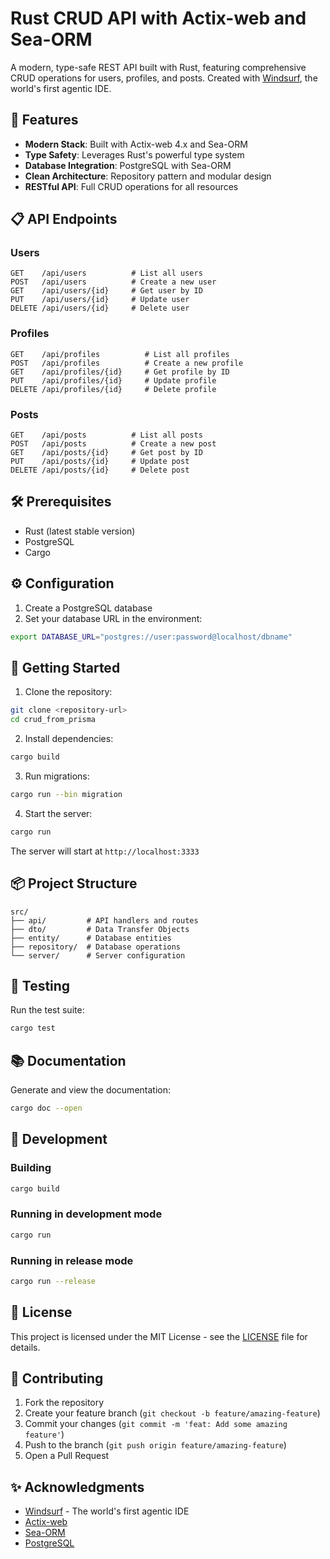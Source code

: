 # Rust CRUD API with Actix-web and Sea-ORM

A modern, type-safe REST API built with Rust, featuring comprehensive CRUD operations for users, profiles, and posts. Created with [Windsurf](https://codeium.com/windsurf), the world's first agentic IDE.

## 🚀 Features

- **Modern Stack**: Built with Actix-web 4.x and Sea-ORM
- **Type Safety**: Leverages Rust's powerful type system
- **Database Integration**: PostgreSQL with Sea-ORM
- **Clean Architecture**: Repository pattern and modular design
- **RESTful API**: Full CRUD operations for all resources

## 📋 API Endpoints

### Users
```
GET    /api/users          # List all users
POST   /api/users          # Create a new user
GET    /api/users/{id}     # Get user by ID
PUT    /api/users/{id}     # Update user
DELETE /api/users/{id}     # Delete user
```

### Profiles
```
GET    /api/profiles          # List all profiles
POST   /api/profiles          # Create a new profile
GET    /api/profiles/{id}     # Get profile by ID
PUT    /api/profiles/{id}     # Update profile
DELETE /api/profiles/{id}     # Delete profile
```

### Posts
```
GET    /api/posts          # List all posts
POST   /api/posts          # Create a new post
GET    /api/posts/{id}     # Get post by ID
PUT    /api/posts/{id}     # Update post
DELETE /api/posts/{id}     # Delete post
```

## 🛠️ Prerequisites

- Rust (latest stable version)
- PostgreSQL
- Cargo

## ⚙️ Configuration

1. Create a PostgreSQL database
2. Set your database URL in the environment:
```bash
export DATABASE_URL="postgres://user:password@localhost/dbname"
```

## 🚀 Getting Started

1. Clone the repository:
```bash
git clone <repository-url>
cd crud_from_prisma
```

2. Install dependencies:
```bash
cargo build
```

3. Run migrations:
```bash
cargo run --bin migration
```

4. Start the server:
```bash
cargo run
```

The server will start at `http://localhost:3333`

## 📦 Project Structure

```
src/
├── api/         # API handlers and routes
├── dto/         # Data Transfer Objects
├── entity/      # Database entities
├── repository/  # Database operations
└── server/      # Server configuration
```

## 🧪 Testing

Run the test suite:
```bash
cargo test
```

## 📚 Documentation

Generate and view the documentation:
```bash
cargo doc --open
```

## 🔧 Development

### Building
```bash
cargo build
```

### Running in development mode
```bash
cargo run
```

### Running in release mode
```bash
cargo run --release
```

## 📝 License

This project is licensed under the MIT License - see the [LICENSE](LICENSE) file for details.

## 🤝 Contributing

1. Fork the repository
2. Create your feature branch (`git checkout -b feature/amazing-feature`)
3. Commit your changes (`git commit -m 'feat: Add some amazing feature'`)
4. Push to the branch (`git push origin feature/amazing-feature`)
5. Open a Pull Request

## ✨ Acknowledgments

- [Windsurf](https://codeium.com/windsurf) - The world's first agentic IDE
- [Actix-web](https://actix.rs/)
- [Sea-ORM](https://www.sea-ql.org/SeaORM/)
- [PostgreSQL](https://www.postgresql.org/)

